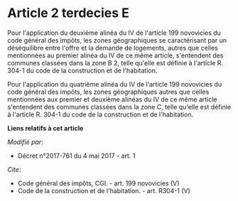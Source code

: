 # Article 2 terdecies E

Pour l'application du deuxième alinéa du IV de l'article 199 novovicies du code général des impôts, les zones géographiques
se caractérisant par un déséquilibre entre l'offre et la demande de logements, autres que celles mentionnées au premier
alinéa du IV de ce même article, s'entendent des communes classées dans la zone B 2, telle qu'elle est définie à l'article R.
304-1 du code de la construction et de l'habitation. 

Pour l'application du quatrième alinéa du IV de l'article 199 novovicies du code général des impôts, les zones géographiques
autres que celles mentionnées aux premier et deuxième alinéas du IV de ce même article s'entendent des communes classées dans
la zone C, telle qu'elle est définie à l'article R. 304-1 du code de la construction et de l'habitation.

**Liens relatifs à cet article**

_Modifié par_:

  - Décret n°2017-761 du 4 mai 2017 - art. 1

_Cite_:

  - Code général des impôts, CGI. - art. 199 novovicies (V)
  - Code de la construction et de l'habitation. - art. R304-1 (V)

